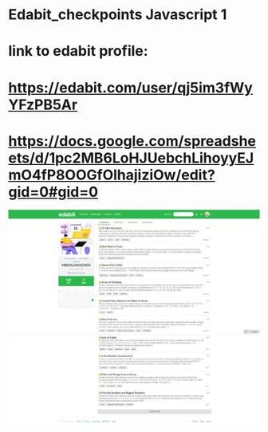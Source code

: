 # Edabit_checkpoints Javascript 1
# link to edabit profile:
# https://edabit.com/user/qj5im3fWyYFzPB5Ar
# https://docs.google.com/spreadsheets/d/1pc2MB6LoHJUebchLihoyyEJmO4fP8OOGfOlhajiziOw/edit?gid=0#gid=0
![EDABIT CHECKPOINT JAVASCRIPT](./Edabit%20ScreenShot.jpeg)